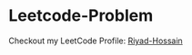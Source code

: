 # Leetcode-Problem
 
Checkout my LeetCode Profile: [Riyad-Hossain](https://leetcode.com/Riyad-Hossain/)
